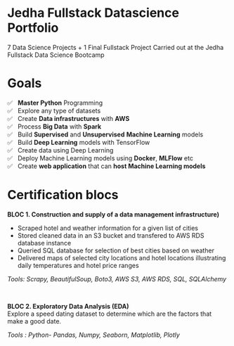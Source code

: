 # Jedha Fullstack Datascience Portfolio
7 Data Science Projects  + 1 Final Fullstack Project Carried out at the Jedha Fullstack Data Science Bootcamp

# Goals 
✅ &nbsp; **Master Python** Programming <br>
✅ &nbsp; Explore any type of datasets<br>
✅ &nbsp; Create **Data infrastructures** with **AWS**<br>
✅ &nbsp; Process **Big Data** with **Spark**<br>
✅ &nbsp; Build **Supervised** and **Unsupervised** **Machine Learning** models<br>
✅ &nbsp; Build **Deep Learning** models with TensorFlow<br>
✅ &nbsp; Create data using Deep Learning<br>
✅ &nbsp; Deploy Machine Learning models using **Docker**, **MLFlow** etc<br>
✅ &nbsp; Create **web application** that can **host Machine Learning models**


# Certification blocs 

**BLOC 1. Construction and supply of a data management infrastructure)** <br>  
* Scraped hotel and weather information for a given list of cities  
* Stored cleaned data in an S3 bucket and transfered to AWS RDS database instance  
* Queried SQL database for selection of best cities based on weather
* Delivered maps of selected city locations and hotel locations illustrating daily temperatures and hotel price ranges 
  
_Tools: Scrapy, BeautifulSoup, Boto3, AWS S3, AWS RDS, SQL, SQLAlchemy_    
  
<br>

**BLOC 2. Exploratory Data Analysis (EDA)** <br>
Explore a speed dating dataset to determine which are the factors that make a good date.  

_Tools : Python- Pandas, Numpy, Seaborn, Matplotlib, Plotly_

